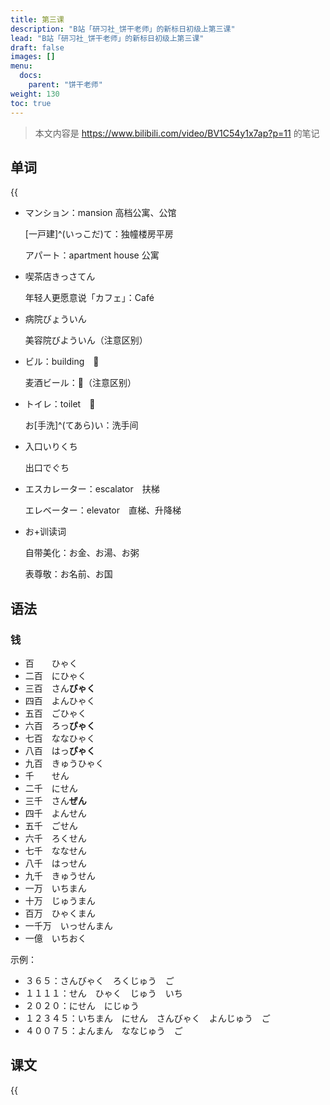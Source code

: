 ```yaml
---
title: 第三课
description: "B站「研习社_饼干老师」的新标日初级上第三课"
lead: "B站「研习社_饼干老师」的新标日初级上第三课"
draft: false
images: []
menu:
  docs:
    parent: "饼干老师"
weight: 130
toc: true
---
```


> 本文内容是 https://www.bilibili.com/video/BV1C54y1x7ap?p=11 的笔记

## 单词

{{<audio src="https://tellyouwhat-static-1251995834.cos.ap-chongqing.myqcloud.com/audios/cs_danci/03第三课.mp3">}}

- マンション：mansion 高档公寓、公馆

  [一戸建]^(いっこだ)て：独幢楼房平房

  アパート：apartment house 公寓

- 喫茶店きっさてん

  年轻人更愿意说「カフェ」：Café

- 病院びょういん

  美容院びよういん（注意区别）

- ビル：building　🏢

  麦酒ビール：🍺（注意区别）

- トイレ：toilet　🚻

  お[手洗]^(てあら)い：洗手间

- 入口いりくち

  出口でぐち

- エスカレーター：escalator　扶梯

  エレベーター：elevator　直梯、升降梯

- お+训读词

  自带美化：お金、お湯、お粥

  表尊敬：お名前、お国

## 语法

### 钱

- 百　　ひゃく
- 二百　にひゃく
- 三百　さん**びゃく**
- 四百　よんひゃく
- 五百　ごひゃく
- 六百　ろっ**ぴゃく**
- 七百　ななひゃく
- 八百　はっ**ぴゃく**
- 九百　きゅうひゃく
- 千　　せん
- 二千　にせん
- 三千　さん**ぜん**
- 四千　よんせん
- 五千　ごせん
- 六千　ろくせん
- 七千　ななせん
- 八千　はっせん
- 九千　きゅうせん
- 一万　いちまん
- 十万　じゅうまん
- 百万　ひゃくまん
- 一千万　いっせんまん
- 一億　いちおく

示例：

- ３６５：さんびゃく　ろくじゅう　ご
- １１１１：せん　ひゃく　じゅう　いち
- ２０２０：にせん　にじゅう
- １２３４５：いちまん　にせん　さんびゃく　よんじゅう　ご
- ４００７５：よんまん　ななじゅう　ご



## 课文

{{<audio src="https://tellyouwhat-static-1251995834.cos.ap-chongqing.myqcloud.com/audios/cs_kewen/1-6课 新标日初级课文/Lesson03.mp3">}}
